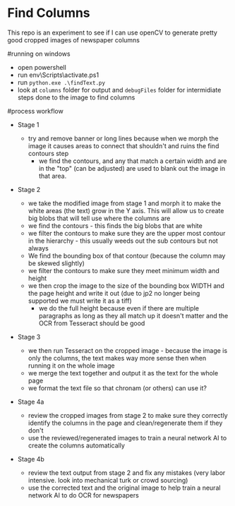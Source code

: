 # Find Columns
This repo is an experiment to see if I can use openCV to generate pretty good cropped images of newspaper columns

#running on windows
* open powershell
* run env\Scripts\activate.ps1
* run `python.exe .\findText.py`
* look at `columns` folder for output and `debugFiles` folder for intermidiate steps done to the image to find columns

#process workflow
* Stage 1
	* try and remove banner or long lines because when we morph the image it causes areas to connect that shouldn't and ruins the find contours step
		* we find the contours, and any that match a certain width and are in the "top" (can be adjusted) are used to blank out the image in that area.
* Stage 2 
	* we take the modified image from stage 1 and morph it to make the white areas (the text) grow in the Y axis. This will allow us to create big blobs that will tell use where the columns are
	* we find the contours  - this finds the big blobs that are white
	* we filter the contours to make sure they are the upper most contour in the hierarchy - this usually weeds out the sub contours but not always
	* We find the bounding box of that contour (because the column may be skewed slightly)
	* we filter the contours to make sure they meet minimum width and height
	* we then crop the image to the size of the bounding box WIDTH and the page height and write it out (due to jp2 no longer being supported we must write it as a tiff)
		* we do the full height because even if there are multiple paragraphs as long as they all match up it doesn't matter and the OCR from Tesseract should be good

* Stage 3
	* we then run Tesseract on the cropped image - because the image is only the columns, the text makes way more sense then when running it on the whole image
	* we merge the text together and output it as the text for the whole page
	* we format the text file so that chronam (or others) can use it?
	
* Stage 4a
	* review the cropped images from stage 2 to make sure they correctly identify the columns in the page and clean/regenerate them if they don't
	* use the reviewed/regenerated images to train a neural network AI to create the columns automatically
	
* Stage 4b
	* review the text output from stage 2 and fix any mistakes (very labor intensive. look into mechanical turk or crowd sourcing)
	* use the corrected text and the original image to help train a neural network AI to do OCR for newspapers